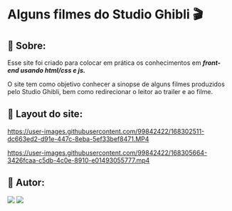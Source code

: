 # Alguns filmes do Studio Ghibli 	:clapper:

## :round_pushpin: Sobre: 

Esse site foi criado para colocar em prática os conhecimentos em ***front-end usando html/css e js.*** 

O site tem como objetivo conhecer a sinopse de alguns filmes produzidos pelo Studio Ghibli, bem como redirecionar o leitor ao trailer e ao filme. 

## :round_pushpin: Layout do site: 
https://user-images.githubusercontent.com/99842422/168302511-dc663ed2-d91e-447c-8eba-5ef33bef8471.MP4


https://user-images.githubusercontent.com/99842422/168305664-3426fcaa-c5db-4c0e-8910-e01493055777.mp4

## :round_pushpin: Autor:  
 <div>  
  <a href = "layanenu@gmail.com"><img src="https://img.shields.io/badge/-Gmail-%23333?style=for-the-badge&logo=gmail&logoColor=white" target="_blank"></a>
  <a href="https://www.linkedin.com/in/layanenu/" target="_blank"><img src="https://img.shields.io/badge/-LinkedIn-%230077B5?style=for-the-badge&logo=linkedin&logoColor=white" target="_blank"></a> 
</div>
